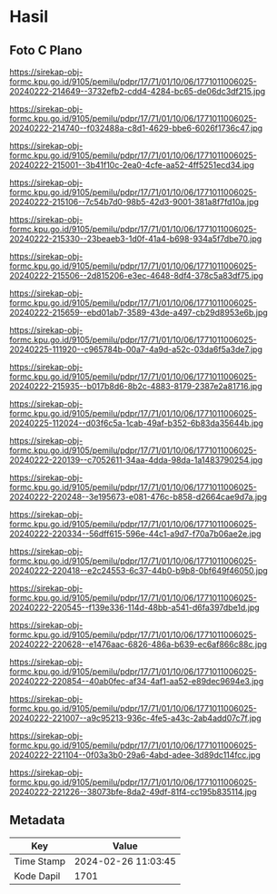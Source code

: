 # Hasil

## Foto C Plano

https://sirekap-obj-formc.kpu.go.id/9105/pemilu/pdpr/17/71/01/10/06/1771011006025-20240222-214649--3732efb2-cdd4-4284-bc65-de06dc3df215.jpg

https://sirekap-obj-formc.kpu.go.id/9105/pemilu/pdpr/17/71/01/10/06/1771011006025-20240222-214740--f032488a-c8d1-4629-bbe6-6026f1736c47.jpg

https://sirekap-obj-formc.kpu.go.id/9105/pemilu/pdpr/17/71/01/10/06/1771011006025-20240222-215001--3b41f10c-2ea0-4cfe-aa52-4ff5251ecd34.jpg

https://sirekap-obj-formc.kpu.go.id/9105/pemilu/pdpr/17/71/01/10/06/1771011006025-20240222-215106--7c54b7d0-98b5-42d3-9001-381a8f7fd10a.jpg

https://sirekap-obj-formc.kpu.go.id/9105/pemilu/pdpr/17/71/01/10/06/1771011006025-20240222-215330--23beaeb3-1d0f-41a4-b698-934a5f7dbe70.jpg

https://sirekap-obj-formc.kpu.go.id/9105/pemilu/pdpr/17/71/01/10/06/1771011006025-20240222-215506--2d815206-e3ec-4648-8df4-378c5a83df75.jpg

https://sirekap-obj-formc.kpu.go.id/9105/pemilu/pdpr/17/71/01/10/06/1771011006025-20240222-215659--ebd01ab7-3589-43de-a497-cb29d8953e6b.jpg

https://sirekap-obj-formc.kpu.go.id/9105/pemilu/pdpr/17/71/01/10/06/1771011006025-20240225-111920--c965784b-00a7-4a9d-a52c-03da6f5a3de7.jpg

https://sirekap-obj-formc.kpu.go.id/9105/pemilu/pdpr/17/71/01/10/06/1771011006025-20240222-215935--b017b8d6-8b2c-4883-8179-2387e2a81716.jpg

https://sirekap-obj-formc.kpu.go.id/9105/pemilu/pdpr/17/71/01/10/06/1771011006025-20240225-112024--d03f6c5a-1cab-49af-b352-6b83da35644b.jpg

https://sirekap-obj-formc.kpu.go.id/9105/pemilu/pdpr/17/71/01/10/06/1771011006025-20240222-220139--c7052611-34aa-4dda-98da-1a1483790254.jpg

https://sirekap-obj-formc.kpu.go.id/9105/pemilu/pdpr/17/71/01/10/06/1771011006025-20240222-220248--3e195673-e081-476c-b858-d2664cae9d7a.jpg

https://sirekap-obj-formc.kpu.go.id/9105/pemilu/pdpr/17/71/01/10/06/1771011006025-20240222-220334--56dff615-596e-44c1-a9d7-f70a7b06ae2e.jpg

https://sirekap-obj-formc.kpu.go.id/9105/pemilu/pdpr/17/71/01/10/06/1771011006025-20240222-220418--e2c24553-6c37-44b0-b9b8-0bf649f46050.jpg

https://sirekap-obj-formc.kpu.go.id/9105/pemilu/pdpr/17/71/01/10/06/1771011006025-20240222-220545--f139e336-114d-48bb-a541-d6fa397dbe1d.jpg

https://sirekap-obj-formc.kpu.go.id/9105/pemilu/pdpr/17/71/01/10/06/1771011006025-20240222-220628--e1476aac-6826-486a-b639-ec6af866c88c.jpg

https://sirekap-obj-formc.kpu.go.id/9105/pemilu/pdpr/17/71/01/10/06/1771011006025-20240222-220854--40ab0fec-af34-4af1-aa52-e89dec9694e3.jpg

https://sirekap-obj-formc.kpu.go.id/9105/pemilu/pdpr/17/71/01/10/06/1771011006025-20240222-221007--a9c95213-936c-4fe5-a43c-2ab4add07c7f.jpg

https://sirekap-obj-formc.kpu.go.id/9105/pemilu/pdpr/17/71/01/10/06/1771011006025-20240222-221104--0f03a3b0-29a6-4abd-adee-3d89dc114fcc.jpg

https://sirekap-obj-formc.kpu.go.id/9105/pemilu/pdpr/17/71/01/10/06/1771011006025-20240222-221226--38073bfe-8da2-49df-81f4-cc195b835114.jpg


## Metadata

| Key        | Value               |
| ---------- | ------------------- |
| Time Stamp | 2024-02-26 11:03:45 |
| Kode Dapil | 1701                |




